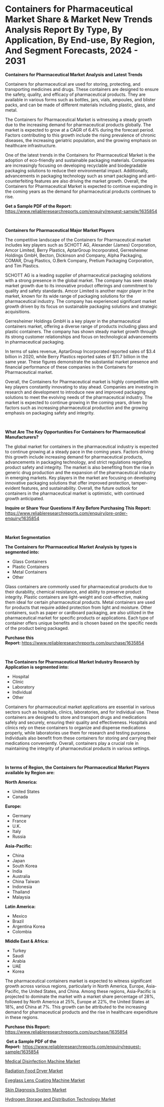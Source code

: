 <p><h1>Containers for Pharmaceutical Market Share & Market New Trends Analysis Report By Type, By Application, By End-use, By Region, And Segment Forecasts, 2024 - 2031</h1></p><p><strong>Containers for Pharmaceutical Market Analysis and Latest Trends</strong></p>
<p><p>Containers for pharmaceutical are used for storing, protecting, and transporting medicines and drugs. These containers are designed to ensure the safety, quality, and efficacy of pharmaceutical products. They are available in various forms such as bottles, jars, vials, ampoules, and blister packs, and can be made of different materials including plastic, glass, and metal.</p><p>The Containers for Pharmaceutical Market is witnessing a steady growth due to the increasing demand for pharmaceutical products globally. The market is expected to grow at a CAGR of 6.4% during the forecast period. Factors contributing to this growth include the rising prevalence of chronic diseases, the increasing geriatric population, and the growing emphasis on healthcare infrastructure.</p><p>One of the latest trends in the Containers for Pharmaceutical Market is the adoption of eco-friendly and sustainable packaging materials. Companies are increasingly focusing on developing recyclable and biodegradable packaging solutions to reduce their environmental impact. Additionally, advancements in packaging technology such as smart packaging and anti-counterfeiting features are also driving the market growth. Overall, the Containers for Pharmaceutical Market is expected to continue expanding in the coming years as the demand for pharmaceutical products continues to rise.</p></p>
<p><strong>Get a Sample PDF of the Report:&nbsp;</strong> <a href="https://www.reliableresearchreports.com/enquiry/request-sample/1635854">https://www.reliableresearchreports.com/enquiry/request-sample/1635854</a></p>
<p>&nbsp;</p>
<p><strong>Containers for Pharmaceutical Major Market Players</strong></p>
<p><p>The competitive landscape of the Containers for Pharmaceutical market includes key players such as SCHOTT AG, Alexander (James) Corporation, Amcor Limited, Berry Plastics, AptarGroup Incorporated, Gerresheimer Holdings GmbH, Becton, Dickinson and Company, Alpha Packaging, COMAR, Drug Plastics, O.Berk Company, Pretium Packaging Corporation, and Tim Plastics.</p><p>SCHOTT AG is a leading supplier of pharmaceutical packaging solutions with a strong presence in the global market. The company has seen steady market growth due to its innovative product offerings and commitment to quality and safety standards. Amcor Limited is another major player in the market, known for its wide range of packaging solutions for the pharmaceutical industry. The company has experienced significant market growth driven by its focus on sustainable packaging solutions and strategic acquisitions.</p><p>Gerresheimer Holdings GmbH is a key player in the pharmaceutical containers market, offering a diverse range of products including glass and plastic containers. The company has shown steady market growth through its strong customer relationships and focus on technological advancements in pharmaceutical packaging.</p><p>In terms of sales revenue, AptarGroup Incorporated reported sales of $3.4 billion in 2020, while Berry Plastics reported sales of $11.7 billion in the same year. These figures demonstrate the substantial market presence and financial performance of these companies in the Containers for Pharmaceutical market.</p><p>Overall, the Containers for Pharmaceutical market is highly competitive with key players constantly innovating to stay ahead. Companies are investing in research and development to introduce new and improved packaging solutions to meet the evolving needs of the pharmaceutical industry. The market is expected to continue growing in the coming years, driven by factors such as increasing pharmaceutical production and the growing emphasis on packaging safety and integrity.</p></p>
<p>&nbsp;</p>
<p><strong>What Are The Key Opportunities For Containers for Pharmaceutical Manufacturers?</strong></p>
<p><p>The global market for containers in the pharmaceutical industry is expected to continue growing at a steady pace in the coming years. Factors driving this growth include increasing demand for pharmaceutical products, advancements in packaging technology, and strict regulations regarding product safety and integrity. The market is also benefiting from the rise in generic drug production and the expansion of the pharmaceutical industry in emerging markets. Key players in the market are focusing on developing innovative packaging solutions that offer improved protection, tamper-evident features, and sustainability. Overall, the future outlook for containers in the pharmaceutical market is optimistic, with continued growth anticipated.</p></p>
<p><strong>Inquire or Share Your Questions If Any Before Purchasing This Report:</strong> <a href="https://www.reliableresearchreports.com/enquiry/pre-order-enquiry/1635854">https://www.reliableresearchreports.com/enquiry/pre-order-enquiry/1635854</a></p>
<p>&nbsp;</p>
<p><strong>Market Segmentation</strong></p>
<p><strong>The Containers for Pharmaceutical Market Analysis by types is segmented into:</strong></p>
<p><ul><li>Glass Containers</li><li>Plastic Containers</li><li>Metal Containers</li><li>Other</li></ul></p>
<p><p>Glass containers are commonly used for pharmaceutical products due to their durability, chemical resistance, and ability to preserve product integrity. Plastic containers are light-weight and cost-effective, making them ideal for certain pharmaceutical products. Metal containers are used for products that require added protection from light and moisture. Other containers, such as paper or cardboard packaging, are also utilized in the pharmaceutical market for specific products or applications. Each type of container offers unique benefits and is chosen based on the specific needs of the product being packaged.</p></p>
<p><strong>Purchase this Report:&nbsp;</strong><a href="https://www.reliableresearchreports.com/purchase/1635854">https://www.reliableresearchreports.com/purchase/1635854</a></p>
<p>&nbsp;</p>
<p><strong>The Containers for Pharmaceutical Market Industry Research by Application is segmented into:</strong></p>
<p><ul><li>Hospital</li><li>Clinic</li><li>Laboratory</li><li>Individual</li><li>Other</li></ul></p>
<p><p>Containers for pharmaceutical market applications are essential in various sectors such as hospitals, clinics, laboratories, and for individual use. These containers are designed to store and transport drugs and medications safely and securely, ensuring their quality and effectiveness. Hospitals and clinics rely on these containers to organize and dispense medications properly, while laboratories use them for research and testing purposes. Individuals also benefit from these containers for storing and carrying their medications conveniently. Overall, containers play a crucial role in maintaining the integrity of pharmaceutical products in various settings.</p></p>
<p>&nbsp;</p>
<p><strong>In terms of Region, the Containers for Pharmaceutical Market Players available by Region are:</strong></p>
<p>
    <p> <strong> North America: </strong>
        <ul>
            <li>United States</li>
            <li>Canada</li>
        </ul>
        </p> 
    <p> <strong> Europe: </strong>
        <ul>
            <li>Germany</li>
            <li>France</li>
            <li>U.K.</li>
            <li>Italy</li>
            <li>Russia</li>
        </ul>
        </p> 
    <p> <strong> Asia-Pacific: </strong>
        <ul>
            <li>China</li>
            <li>Japan</li>
            <li>South Korea</li>
            <li>India</li>
            <li>Australia</li>
            <li>China Taiwan</li>
            <li>Indonesia</li>
            <li>Thailand</li>
            <li>Malaysia</li>
        </ul>
        </p> 
    <p> <strong> Latin America: </strong>
        <ul>
            <li>Mexico</li>
            <li>Brazil</li>
            <li>Argentina Korea</li>
            <li>Colombia</li>
        </ul>
        </p> 
    <p> <strong> Middle East & Africa: </strong>
        <ul>
            <li>Turkey</li>
            <li>Saudi</li>
            <li>Arabia</li>
            <li>UAE</li>
            <li>Korea</li>
        </ul>
    </p>
    </p>
<p><p>The pharmaceutical containers market is expected to witness significant growth across various regions, particularly in North America, Europe, Asia-Pacific, the United States, and China. Among these regions, Asia-Pacific is projected to dominate the market with a market share percentage of 28%, followed by North America at 25%, Europe at 22%, the United States at 18%, and China at 7%. This growth can be attributed to the increasing demand for pharmaceutical products and the rise in healthcare expenditure in these regions.</p></p>
<p><strong>Purchase this Report: </strong><a href="https://www.reliableresearchreports.com/purchase/1635854">https://www.reliableresearchreports.com/purchase/1635854</a></p>
<p>&nbsp;<strong>Get a Sample PDF of the Report:&nbsp;&nbsp;</strong><a href="https://www.reliableresearchreports.com/enquiry/request-sample/1635854">https://www.reliableresearchreports.com/enquiry/request-sample/1635854</a></p>
<p><strong></strong></p>
<p><p><a href="https://medium.com/@briaabshire64/medical-disinfection-machine-market-trends-forecast-and-competitive-analysis-to-2031-0a7db20d054a">Medical Disinfection Machine Market</a></p><p><a href="https://issuu.com/reportprime-2/docs/radiation-food-dryer-market-size-2030.pptx">Radiation Food Dryer Market</a></p><p><a href="https://issuu.com/reportprime-2/docs/eyeglass-lens-coating-machine-market-size-2030.ppt">Eyeglass Lens Coating Machine Market</a></p><p><a href="https://medium.com/@briaabshire64/skin-diagnosis-system-market-the-key-to-successful-business-strategy-forecast-till-2031-e4cba719ad65">Skin Diagnosis System Market</a></p><p><a href="https://github.com/seekum/Market-Research-Report-List-1/blob/main/hydrogen-storage-and-distribution-technology-market.md">Hydrogen Storage and Distribution Technology Market</a></p></p>